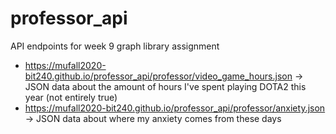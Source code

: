 # professor_api
API endpoints for week 9 graph library assignment

- https://mufall2020-bit240.github.io/professor_api/professor/video_game_hours.json -> JSON data about the amount of hours I've spent playing DOTA2 this year (not entirely true)
- https://mufall2020-bit240.github.io/professor_api/professor/anxiety.json -> JSON data about where my anxiety comes from these days
